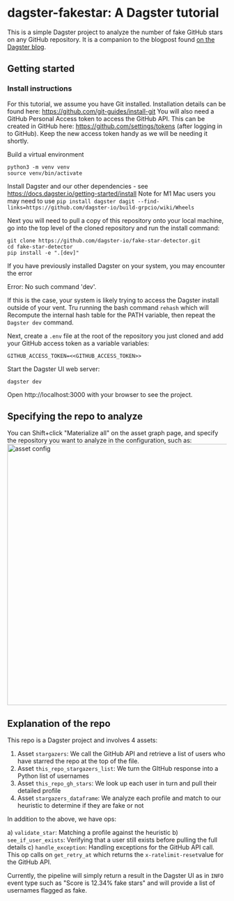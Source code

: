 # dagster-fakestar: A Dagster tutorial

This is a simple Dagster project to analyze the number of fake GitHub stars on any GitHub repository.  It is a companion to the blogpost found [on the Dagster blog](https:dagster.io/blog/fake-stars).

## Getting started

### Install instructions

For this tutorial, we assume you have Git installed. Installation details can be found here: https://github.com/git-guides/install-git
You will also need a GitHub Personal Access token to access the GitHub API.  This can be created in GitHub here: https://github.com/settings/tokens (after logging in to GitHub).  Keep the new access token handy as we will be needing it shortly.


Build a virtual environment
```commandline
python3 -m venv venv
source venv/bin/activate
```
Install Dagster and our other dependencies - see https://docs.dagster.io/getting-started/install
Note for M1 Mac users you may need to use `pip install dagster dagit --find-links=https://github.com/dagster-io/build-grpcio/wiki/Wheels`

Next you will need to pull a copy of this repository onto your local machine, go into the top level of the cloned repository and run the install command:

```commandline
git clone https://github.com/dagster-io/fake-star-detector.git
cd fake-star-detector
pip install -e ".[dev]"
```

If you have previously installed Dagster on your system, you may encounter the error 

Error: No such command 'dev'.

If this is the case, your system is likely trying to access the Dagster install outside of your vent.  Tru running the bash command `rehash` which will Recompute the internal hash table for the PATH variable, then repeat the `Dagster dev` command.

Next, create a `.env` file at the root of the repository you just cloned and add your GitHub access token as a variable variables:

```
GITHUB_ACCESS_TOKEN=<<GITHUB_ACCESS_TOKEN>>
```

Start the Dagster UI web server:

```commandline
dagster dev
```

Open http://localhost:3000 with your browser to see the project.

## Specifying the repo to analyze

You can Shift+click "Materialize all" on the asset graph page, and specify the repository you want to analyze in the configuration, such as:
<img width="600" alt="asset config" src="https://user-images.githubusercontent.com/4531914/219830488-7f783e01-a4f9-4691-9421-13c7c7431b93.png">


## Explanation of the repo

This repo is a Dagster project and involves 4 assets:

1) Asset `stargazers`: We call the GitHub API and retrieve a list of users who have starred the repo at the top of the file.
2) Asset `this_repo_stargazers_list`: We turn the GItHub response into a Python list of usernames
3) Asset `this_repo_gh_stars`: We look up each user in turn and pull their detailed profile
4) Asset `stargazers_dataframe`: We analyze each profile and match to our heuristic to determine if they are fake or not

In addition to the above, we have ops:

a) `validate_star`: Matching a profile against the heuristic
b) `see_if_user_exists`: Verifying that a user still exists before pulling the full details
c) `handle_exception`: Handling exceptions for the GitHub API call.  This op calls on `get_retry_at` which returns the `x-ratelimit-reset`value for the GitHub API.

Currently, the pipeline will simply return a result in the Dagster UI as in `INFO` event type such as "Score is 12.34% fake stars" and will provide a list of usernames flagged as fake.
